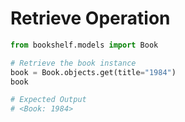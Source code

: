 # Retrieve Operation

```python
from bookshelf.models import Book

# Retrieve the book instance
book = Book.objects.get(title="1984")
book

# Expected Output
# <Book: 1984>